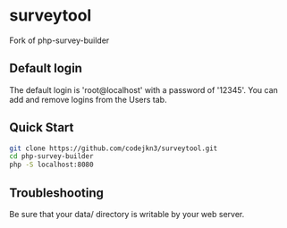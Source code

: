 # surveytool
Fork of php-survey-builder

## Default login

The default login is 'root@localhost' with a password of '12345'. You can add and remove logins from the Users tab.

## Quick Start
```sh
git clone https://github.com/codejkn3/surveytool.git
cd php-survey-builder
php -S localhost:8080
```

## Troubleshooting

Be sure that your data/ directory is writable by your web server.
